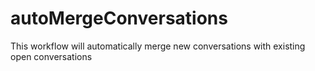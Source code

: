 # autoMergeConversations
This workflow will automatically merge new conversations with existing open conversations
